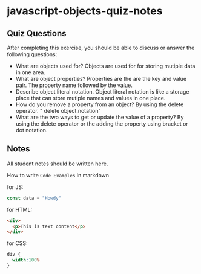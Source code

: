 # javascript-objects-quiz-notes

## Quiz Questions

After completing this exercise, you should be able to discuss or answer the following questions:

- What are objects used for?
Objects are used for for storing mutiple data in one area.
- What are object properties?
Properties are the are the key and value pair. The property name followed by the value.
- Describe object literal notation.
Object literal notation is like a storage place that can store mutiple names and values in one place.
- How do you remove a property from an object?
By using the delete operator.     " delete object.notation"
- What are the two ways to get or update the value of a property?
By using the delete operator or the adding the property using bracket or dot notation.
## Notes

All student notes should be written here.


How to write `Code Examples` in markdown

for JS:
```javascript
const data = "Howdy"
```

for HTML:
```html
<div>
  <p>This is text content</p>
</div>
```

for CSS:
```css
div {
  width:100%
}
```
